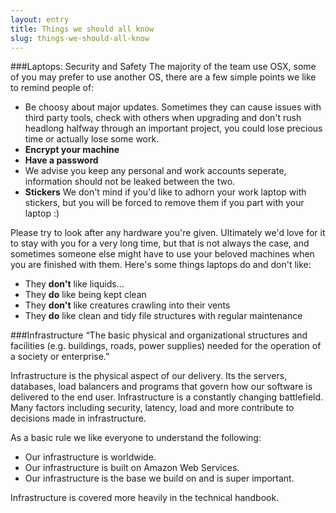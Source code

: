```yaml
---
layout: entry
title: Things we should all know
slug: things-we-should-all-know
---
```


###Laptops: Security and Safety
The majority of the team use OSX, some of you may prefer to use another OS, there are a few simple points we like to remind people of:
 - Be choosy about major updates. Sometimes they can cause issues with third party tools, check with others when upgrading and don't rush headlong halfway through an important project, you could lose precious time or actually lose some work.
 - **Encrypt your machine**
 - **Have a password**
 - We advise you keep any personal and work accounts seperate, information should not be leaked between the two.
 - **Stickers** We don't mind if you'd like to adhorn your work laptop with stickers, but you will be forced to remove them if you part with your laptop :)

Please try to look after any hardware you're given. Ultimately we'd love for it to stay with you for a very long time, but that is not always the case, and sometimes someone else might have to use your beloved machines when you are finished with them. Here's some things laptops do and don't like:

 - They **don't** like liquids...
 - They **do** like being kept clean
 - They **don't** like creatures crawling into their vents
 - They **do** like clean and tidy file structures with regular maintenance

###Infrastructure
“The basic physical and organizational structures and facilities (e.g. buildings, roads, power supplies) needed for the operation of a society or enterprise.”

Infrastructure is the physical aspect of our delivery. Its the servers, databases, load balancers and programs that govern how our software is delivered to the end user. Infrastructure is a constantly changing battlefield. Many factors including security, latency, load and more contribute to decisions made in infrastructure.

As a basic rule we like everyone to understand the following:

 - Our infrastructure is worldwide.
 - Our infrastructure is built on Amazon Web Services.
 - Our infrastructure is the base we build on and is super important.

Infrastructure is covered more heavily in the technical handbook.
